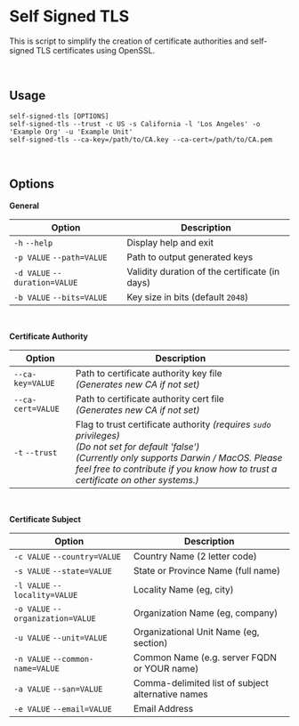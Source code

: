 # Self Signed TLS

This is script to simplify the creation of certificate authorities and self-signed TLS certificates using OpenSSL.

<br />

## Usage

```
self-signed-tls [OPTIONS]
self-signed-tls --trust -c US -s California -l 'Los Angeles' -o 'Example Org' -u 'Example Unit'
self-signed-tls --ca-key=/path/to/CA.key --ca-cert=/path/to/CA.pem
```

<br />

## Options

**General**

| Option | Description |
| ------ | ----------- |
| `-h` `--help` | Display help and exit |
| `-p VALUE` `--path=VALUE` | Path to output generated keys |
| `-d VALUE` `--duration=VALUE` | Validity duration of the certificate (in days) |
| `-b VALUE` `--bits=VALUE` | Key size in bits (default `2048`) |

<br />

**Certificate Authority**

| Option | Description |
| ------ | ----------- |
| `--ca-key=VALUE` | Path to certificate authority key file <br/>_(Generates new CA if not set)_ |
| `--ca-cert=VALUE` | Path to certificate authority cert file <br />_(Generates new CA if not set)_ |
| `-t` `--trust` | Flag to trust certificate authority _(requires `sudo` privileges)_<br />_(Do not set for default 'false')_<br />_(Currently only supports Darwin / MacOS. Please feel free to contribute if you know how to trust a certificate on other systems.)_ |

<br />

**Certificate Subject**

| Option | Description |
| ------ | ----------- |
| `-c VALUE` `--country=VALUE` | Country Name (2 letter code) |
| `-s VALUE` `--state=VALUE` | State or Province Name (full name) |
| `-l VALUE` `--locality=VALUE` | Locality Name (eg, city) |
| `-o VALUE` `--organization=VALUE` | Organization Name (eg, company) |
| `-u VALUE` `--unit=VALUE` | Organizational Unit Name (eg, section) |
| `-n VALUE` `--common-name=VALUE` | Common Name (e.g. server FQDN or YOUR name) |
| `-a VALUE` `--san=VALUE` | Comma-delimited list of subject alternative names |
| `-e VALUE` `--email=VALUE` | Email Address |
